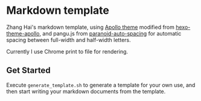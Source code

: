 # Markdown template

Zhang Hai's markdown template, using [Apollo theme](https://github.com/sanographix/tumblr/tree/master/apollo) modified from [hexo-theme-apollo](https://github.com/joyceim/hexo-theme-apollo), and pangu.js from [paranoid-auto-spacing](https://github.com/vinta/paranoid-auto-spacing) for automatic spacing between full-width and half-width letters.

Currently I use Chrome print to file for rendering.

## Get Started

Execute `generate_template.sh` to generate a template for your own use, and then start writing your markdown documents from the template.
